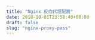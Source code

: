 ```yaml
---
title: "Nginx 反向代理配置"
date: 2018-10-01T23:58:49+08:00
draft: false
slug: "nginx-proxy-pass"
---
```

